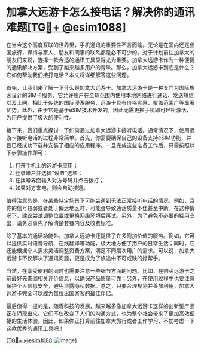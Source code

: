 # 加拿大远游卡怎么接电话？解决你的通讯难题[[TG💪+ @esim1088](https://t.me/s/esim1088)]

在当今这个高度互联的世界里，手机通讯的重要性不言而喻。无论是在国内还是出国旅行，保持与家人、朋友和同事的联系都是必不可少的。对于计划前往加拿大的朋友们来说，选择一款合适的通讯工具显得尤为重要。加拿大远游卡作为一种便捷的通讯解决方案，受到了越来越多用户的青睐。那么，加拿大远游卡到底是什么？它如何帮助我们接打电话？本文将详细解答这些问题。

首先，让我们来了解一下什么是加拿大远游卡。加拿大远游卡是一种专门为国际旅客设计的SIM卡服务，它允许用户在全球范围内使用本地网络进行通话、发送短信以及上网。相比于传统的国际漫游服务，远游卡具有价格实惠、覆盖范围广等显著优势。此外，由于它是基于eSIM技术开发的，因此无需更换手机即可轻松激活，为用户提供了极大的便利性。

接下来，我们重点探讨一下如何通过加拿大远游卡接听电话。通常情况下，使用远游卡接听电话的过程非常简单。首先，你需要确保自己的设备支持eSIM功能，并且已经成功下载并安装了相应的应用程序。一旦完成这些准备工作后，只需按照以下步骤操作即可：

1. 打开手机上的远游卡应用；
2. 登录账户并选择“设置”选项；
3. 在拨号界面输入对方号码并点击拨打；
4. 如果对方来电，则会自动接通。

值得注意的是，在某些特定场景下可能会遇到无法正常接听电话的情况。例如，当你的信号较弱或者处于偏远地区时，可能会导致通话质量不佳甚至中断。在这种情况下，建议尝试调整位置或更换网络环境后再试。另外，为了避免不必要的费用支出，请务必事先了解清楚套餐内容及收费标准。

除了基本的通话功能外，加拿大远游卡还提供了许多附加价值的服务。例如，它可以提供实时语音导航、在线翻译等功能，极大地方便了用户的日常生活；同时，它还能根据个人需求灵活调整资费方案，满足不同层次用户的需求。可以说，加拿大远游卡不仅解决了通讯问题，更是成为了旅途中不可或缺的好帮手。

当然，在享受便利的同时也需要注意一些细节方面的问题。比如，在购买远游卡之前最好先查阅相关评价信息，以确保产品质量可靠；另外，在使用过程中也要注意保护个人信息安全，避免泄露隐私数据。总之，只要合理规划并善加利用，加拿大远游卡完全可以成为每位出国游客的最佳伴侣。

最后值得一提的是，随着科技的发展，越来越多像加拿大远游卡这样的创新型产品正在涌现出来。它们不仅改变了人们的沟通方式，也为整个社会带来了更加高效便捷的生活体验。因此，如果你正打算前往加拿大旅行或者工作学习，不妨考虑一下这款优秀的通讯工具吧！

[[TG💪+ @esim1088](https://t.me/s/esim1088) ![Image](https://i.postimg.cc/4NQfJmqS/Snipaste-2025-05-13-00-14-12.png)]